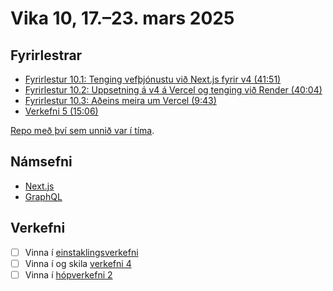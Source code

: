 # Vika 10, 17.–23. mars 2025

## Fyrirlestrar

- [Fyrirlestur 10.1: Tenging vefþjónustu við Next.js fyrir v4 (41:51)](https://youtu.be/IvsOJWmz5GQ)
- [Fyrirlestur 10.2: Uppsetning á v4 á Vercel og tenging við Render (40:04)](https://youtu.be/m_nw5i4_IAU)
- [Fyrirlestur 10.3: Aðeins meira um Vercel (9:43)](https://youtu.be/P0TDZ15Fs88)
- [Verkefni 5 (15:06)](https://youtu.be/ofnGlMn8yUM)

[Repo með því sem unnið var í tíma](https://github.com/vefforritun/vef2-2025-v4-unnid-i-tima).

## Námsefni

- [Next.js](../namsefni/18.nextjs/)
- [GraphQL](../namsefni/19.graphql/)

## Verkefni

- [ ] Vinna í [einstaklingsverkefni](https://github.com/vefforritun/vef2-2025-einstaklings)
- [ ] Vinna í og skila [verkefni 4](https://github.com/vefforritun/vef2-2025-v4)
- [ ] Vinna í [hópverkefni 2](https://github.com/vefforritun/vef2-2025-h2)
